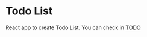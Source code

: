 # Todo List
React app to create Todo List. You can check in [TODO](https://apps.rpmdev.com.br/todo/)
